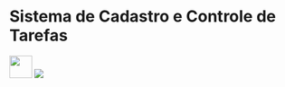 <h1> Sistema de Cadastro e Controle de Tarefas </h1>

<img loading="lazy" src="https://cdn.jsdelivr.net/gh/devicons/devicon/icons/java/java-original.svg" width="40" height="40"/> <img src="https://skillicons.dev/icons?i=git"/>